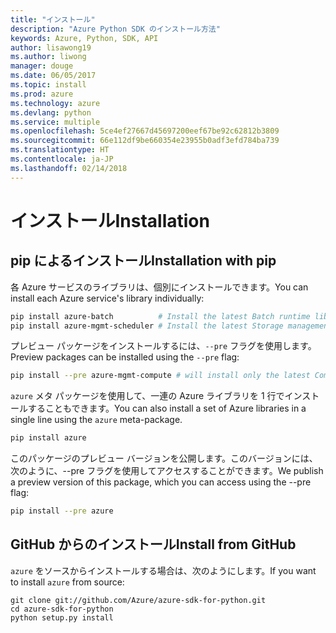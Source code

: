 ```yaml
---
title: "インストール"
description: "Azure Python SDK のインストール方法"
keywords: Azure, Python, SDK, API
author: lisawong19
ms.author: liwong
manager: douge
ms.date: 06/05/2017
ms.topic: install
ms.prod: azure
ms.technology: azure
ms.devlang: python
ms.service: multiple
ms.openlocfilehash: 5ce4ef27667d45697200eef67be92c62812b3809
ms.sourcegitcommit: 66e112df9be660354e23955b0adf3efd784ba739
ms.translationtype: HT
ms.contentlocale: ja-JP
ms.lasthandoff: 02/14/2018
---
```

# <a name="installation"></a><span data-ttu-id="e06bc-104">インストール</span><span class="sxs-lookup"><span data-stu-id="e06bc-104">Installation</span></span>

## <a name="installation-with-pip"></a><span data-ttu-id="e06bc-105">pip によるインストール</span><span class="sxs-lookup"><span data-stu-id="e06bc-105">Installation with pip</span></span>

<span data-ttu-id="e06bc-106">各 Azure サービスのライブラリは、個別にインストールできます。</span><span class="sxs-lookup"><span data-stu-id="e06bc-106">You can install each Azure service's library individually:</span></span>

```bash
pip install azure-batch          # Install the latest Batch runtime library
pip install azure-mgmt-scheduler # Install the latest Storage management library
```

<span data-ttu-id="e06bc-107">プレビュー パッケージをインストールするには、`--pre` フラグを使用します。</span><span class="sxs-lookup"><span data-stu-id="e06bc-107">Preview packages can be installed using the `--pre` flag:</span></span>

```bash
pip install --pre azure-mgmt-compute # will install only the latest Compute Management library
```

<span data-ttu-id="e06bc-108">`azure` メタ パッケージを使用して、一連の Azure ライブラリを 1 行でインストールすることもできます。</span><span class="sxs-lookup"><span data-stu-id="e06bc-108">You can also install a set of Azure libraries in a single line using the `azure` meta-package.</span></span>

```bash
pip install azure
```

<span data-ttu-id="e06bc-109">このパッケージのプレビュー バージョンを公開します。このバージョンには、次のように、--pre フラグを使用してアクセスすることができます。</span><span class="sxs-lookup"><span data-stu-id="e06bc-109">We publish a preview version of this package, which you can access using the --pre flag:</span></span>

```bash
pip install --pre azure
```

## <a name="install-from-github"></a><span data-ttu-id="e06bc-110">GitHub からのインストール</span><span class="sxs-lookup"><span data-stu-id="e06bc-110">Install from GitHub</span></span>

<span data-ttu-id="e06bc-111">`azure` をソースからインストールする場合は、次のようにします。</span><span class="sxs-lookup"><span data-stu-id="e06bc-111">If you want to install `azure` from source:</span></span>

    git clone git://github.com/Azure/azure-sdk-for-python.git
    cd azure-sdk-for-python
    python setup.py install
